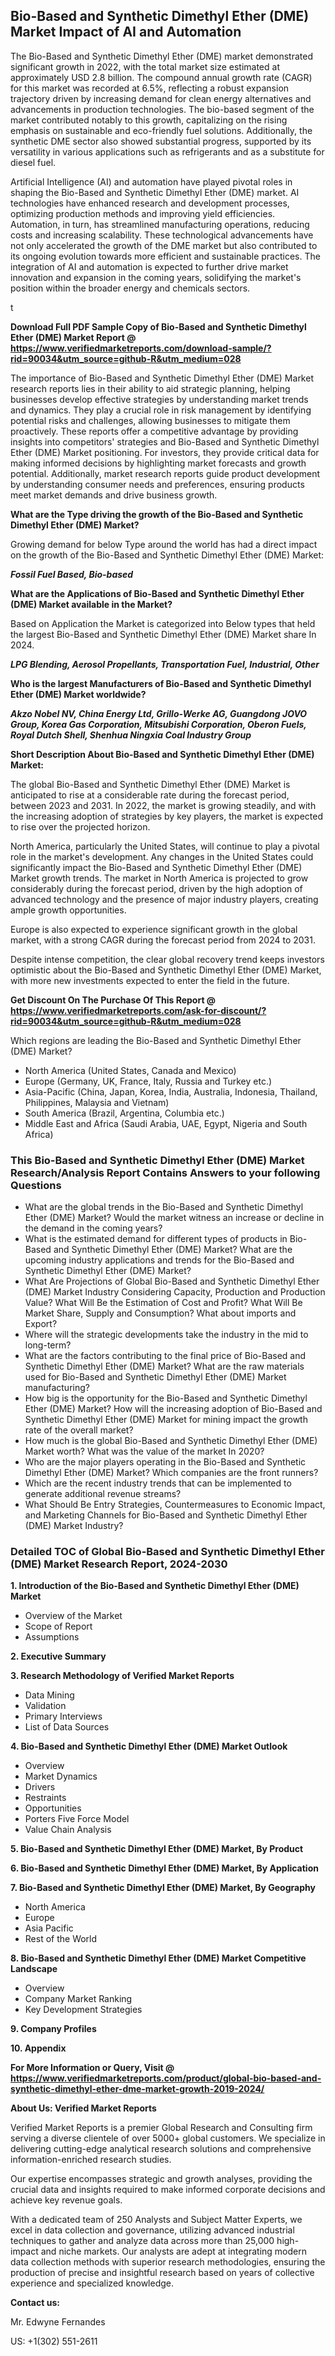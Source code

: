 <h2>Bio-Based and Synthetic Dimethyl Ether (DME) Market Impact of AI and Automation</h2><p>The Bio-Based and Synthetic Dimethyl Ether (DME) market demonstrated significant growth in 2022, with the total market size estimated at approximately USD 2.8 billion. The compound annual growth rate (CAGR) for this market was recorded at 6.5%, reflecting a robust expansion trajectory driven by increasing demand for clean energy alternatives and advancements in production technologies. The bio-based segment of the market contributed notably to this growth, capitalizing on the rising emphasis on sustainable and eco-friendly fuel solutions. Additionally, the synthetic DME sector also showed substantial progress, supported by its versatility in various applications such as refrigerants and as a substitute for diesel fuel.</p><p>Artificial Intelligence (AI) and automation have played pivotal roles in shaping the Bio-Based and Synthetic Dimethyl Ether (DME) market. AI technologies have enhanced research and development processes, optimizing production methods and improving yield efficiencies. Automation, in turn, has streamlined manufacturing operations, reducing costs and increasing scalability. These technological advancements have not only accelerated the growth of the DME market but also contributed to its ongoing evolution towards more efficient and sustainable practices. The integration of AI and automation is expected to further drive market innovation and expansion in the coming years, solidifying the market's position within the broader energy and chemicals sectors.</p>t</p><p id="" class=""><strong>Download Full PDF Sample Copy of Bio-Based and Synthetic Dimethyl Ether (DME) Market Report @ <a href="https://www.verifiedmarketreports.com/download-sample/?rid=90034&utm_source=github-R&utm_medium=028" target="_blank">https://www.verifiedmarketreports.com/download-sample/?rid=90034&utm_source=github-R&utm_medium=028</a></strong></p><p>The importance of&nbsp;Bio-Based and Synthetic Dimethyl Ether (DME) Market research reports lies in their ability to aid strategic planning, helping businesses develop effective strategies by understanding market trends and dynamics. They play a crucial role in risk management by identifying potential risks and challenges, allowing businesses to mitigate them proactively. These reports offer a competitive advantage by providing insights into competitors' strategies and Bio-Based and Synthetic Dimethyl Ether (DME) Market positioning. For investors, they provide critical data for making informed decisions by highlighting market forecasts and growth potential. Additionally, market research reports guide product development by understanding consumer needs and preferences, ensuring products meet market demands and drive business growth.</p><p><strong>What are the&nbsp;Type driving the growth of the Bio-Based and Synthetic Dimethyl Ether (DME) Market?</strong></p><p id="" class="">Growing demand for below Type around the world has had a direct impact on the growth of the Bio-Based and Synthetic Dimethyl Ether (DME) Market:</p><em><strong>Fossil Fuel Based, Bio-based</strong></em></p><strong>What are the&nbsp;Applications&nbsp;of Bio-Based and Synthetic Dimethyl Ether (DME) Market available in the Market?</strong></p><p id="" class="">Based on Application the Market is categorized into Below types that held the largest Bio-Based and Synthetic Dimethyl Ether (DME) Market share In 2024.</p><em><strong>LPG Blending, Aerosol Propellants, Transportation Fuel, Industrial, Other</strong></em></p><strong>Who is the largest Manufacturers of Bio-Based and Synthetic Dimethyl Ether (DME) Market worldwide?</strong></p><p><em><strong>Akzo Nobel NV, China Energy Ltd, Grillo-Werke AG, Guangdong JOVO Group, Korea Gas Corporation, Mitsubishi Corporation, Oberon Fuels, Royal Dutch Shell, Shenhua Ningxia Coal Industry Group</strong></em></p><p id="" class=""><strong>Short Description About Bio-Based and Synthetic Dimethyl Ether (DME) Market:</strong></p><p>The global Bio-Based and Synthetic Dimethyl Ether (DME) Market is anticipated to rise at a considerable rate during the forecast period, between 2023 and 2031. In 2022, the market is growing steadily, and with the increasing adoption of strategies by key players, the market is expected to rise over the projected horizon.</p><p>North America, particularly the United States, will continue to play a pivotal role in the market's development. Any changes in the United States could significantly impact the Bio-Based and Synthetic Dimethyl Ether (DME) Market growth trends. The market in North America is projected to grow considerably during the forecast period, driven by the high adoption of advanced technology and the presence of major industry players, creating ample growth opportunities.</p><p>Europe is also expected to experience significant growth in the global market, with a strong CAGR during the forecast period from 2024 to 2031.</p><p>Despite intense competition, the clear global recovery trend keeps investors optimistic about the Bio-Based and Synthetic Dimethyl Ether (DME) Market, with more new investments expected to enter the field in the future.</p><p id="" class=""><strong>Get Discount On The Purchase Of This Report @ <a href="https://www.verifiedmarketreports.com/ask-for-discount/?rid=90034&utm_source=github-R&utm_medium=028" target="_blank">https://www.verifiedmarketreports.com/ask-for-discount/?rid=90034&utm_source=github-R&utm_medium=028</a></strong></p>Which regions are leading the Bio-Based and Synthetic Dimethyl Ether (DME) Market?</p><ul><li>North America (United States, Canada and Mexico)</li><li>Europe (Germany, UK, France, Italy, Russia and Turkey etc.)</li><li>Asia-Pacific (China, Japan, Korea, India, Australia, Indonesia, Thailand, Philippines, Malaysia and Vietnam)</li><li>South America (Brazil, Argentina, Columbia etc.)</li><li>Middle East and Africa (Saudi Arabia, UAE, Egypt, Nigeria and South Africa)</li></ul><h3 id="" class="">This Bio-Based and Synthetic Dimethyl Ether (DME) Market Research/Analysis Report Contains Answers to your following Questions</h3><ul><li>What are the global trends in the Bio-Based and Synthetic Dimethyl Ether (DME) Market? Would the market witness an increase or decline in the demand in the coming years?</li><li>What is the estimated demand for different types of products in Bio-Based and Synthetic Dimethyl Ether (DME) Market? What are the upcoming industry applications and trends for the Bio-Based and Synthetic Dimethyl Ether (DME) Market?</li><li>What Are Projections of Global Bio-Based and Synthetic Dimethyl Ether (DME) Market Industry Considering Capacity, Production and Production Value? What Will Be the Estimation of Cost and Profit? What Will Be Market Share, Supply and Consumption? What about imports and Export?</li><li>Where will the strategic developments take the industry in the mid to long-term?</li><li>What are the factors contributing to the final price of Bio-Based and Synthetic Dimethyl Ether (DME) Market? What are the raw materials used for Bio-Based and Synthetic Dimethyl Ether (DME) Market manufacturing?</li><li>How big is the opportunity for the Bio-Based and Synthetic Dimethyl Ether (DME) Market? How will the increasing adoption of Bio-Based and Synthetic Dimethyl Ether (DME) Market for mining impact the growth rate of the overall market?</li><li>How much is the global Bio-Based and Synthetic Dimethyl Ether (DME) Market worth? What was the value of the market In 2020?</li><li>Who are the major players operating in the Bio-Based and Synthetic Dimethyl Ether (DME) Market? Which companies are the front runners?</li><li>Which are the recent industry trends that can be implemented to generate additional revenue streams?</li><li>What Should Be Entry Strategies, Countermeasures to Economic Impact, and Marketing Channels for Bio-Based and Synthetic Dimethyl Ether (DME) Market Industry?</li></ul><h3 id="" class="">Detailed TOC of Global Bio-Based and Synthetic Dimethyl Ether (DME) Market Research Report, 2024-2030</h3><p id="" class=""><strong>1. Introduction of the Bio-Based and Synthetic Dimethyl Ether (DME) Market</strong></p><ul><li>Overview of the Market</li><li>Scope of Report</li><li>Assumptions</li></ul><p id="" class=""><strong>2. Executive Summary</strong></p><p id="" class=""><strong>3. Research Methodology of Verified Market Reports</strong></p><ul><li>Data Mining</li><li>Validation</li><li>Primary Interviews</li><li>List of Data Sources</li></ul><p id="" class=""><strong>4. Bio-Based and Synthetic Dimethyl Ether (DME) Market Outlook</strong></p><ul><li>Overview</li><li>Market Dynamics</li><li>Drivers</li><li>Restraints</li><li>Opportunities</li><li>Porters Five Force Model</li><li>Value Chain Analysis</li></ul><p id="" class=""><strong>5. Bio-Based and Synthetic Dimethyl Ether (DME) Market, By Product</strong></p><p id="" class=""><strong>6. Bio-Based and Synthetic Dimethyl Ether (DME) Market, By Application</strong></p><p id="" class=""><strong>7. Bio-Based and Synthetic Dimethyl Ether (DME) Market, By Geography</strong></p><ul><li>North America</li><li>Europe</li><li>Asia Pacific</li><li>Rest of the World</li></ul><p id="" class=""><strong>8. Bio-Based and Synthetic Dimethyl Ether (DME) Market Competitive Landscape</strong></p><ul><li>Overview</li><li>Company Market Ranking</li><li>Key Development Strategies</li></ul><p id="" class=""><strong>9. Company Profiles</strong></p><p id="" class=""><strong>10. Appendix</strong></p><p id="" class=""><strong>For More Information or Query, Visit @ <a href="https://www.verifiedmarketreports.com/product/global-bio-based-and-synthetic-dimethyl-ether-dme-market-growth-2019-2024/" target="_blank">https://www.verifiedmarketreports.com/product/global-bio-based-and-synthetic-dimethyl-ether-dme-market-growth-2019-2024/</a></strong></p><p id="" class=""><strong>About Us: Verified Market Reports</strong></p><p id="" class="">Verified Market Reports is a premier Global Research and Consulting firm serving a diverse clientele of over 5000+ global customers. We specialize in delivering cutting-edge analytical research solutions and comprehensive information-enriched research studies.</p><p id="" class="">Our expertise encompasses strategic and growth analyses, providing the crucial data and insights required to make informed corporate decisions and achieve key revenue goals.</p><p id="" class="">With a dedicated team of 250 Analysts and Subject Matter Experts, we excel in data collection and governance, utilizing advanced industrial techniques to gather and analyze data across more than 25,000 high-impact and niche markets. Our analysts are adept at integrating modern data collection methods with superior research methodologies, ensuring the production of precise and insightful research based on years of collective experience and specialized knowledge.</p><p id="" class=""><strong>Contact us:</strong></p><p id="" class="">Mr. Edwyne Fernandes</p><p id="" class="">US: +1(302) 551-2611</p>